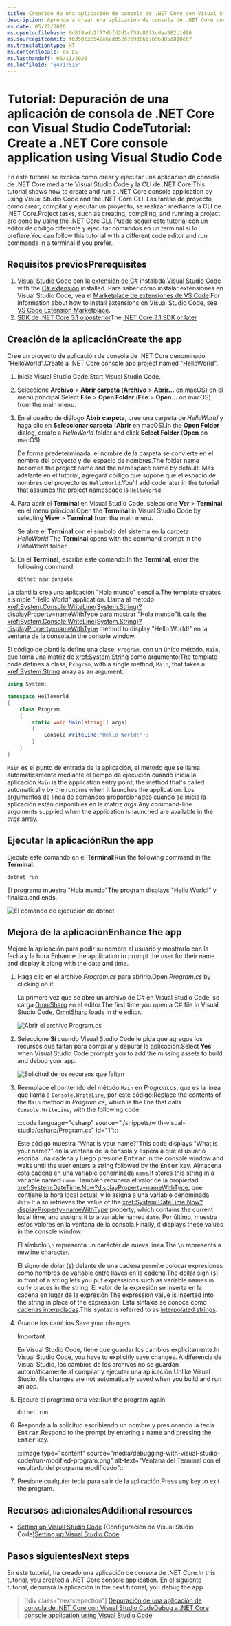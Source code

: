```yaml
---
title: Creación de una aplicación de consola de .NET Core con Visual Studio Code
description: Aprenda a crear una aplicación de consola de .NET Core con Visual Studio Code y la CLI de .NET Core.
ms.date: 05/22/2020
ms.openlocfilehash: 6d8f9adb2f77dbfd2d1cf54c80f1cdea582b1d96
ms.sourcegitcommit: f6350c2c542e6edd52d7e9d6667b96d85d810e67
ms.translationtype: HT
ms.contentlocale: es-ES
ms.lasthandoff: 06/11/2020
ms.locfileid: "84717515"
---
```

# <a name="tutorial-create-a-net-core-console-application-using-visual-studio-code"></a><span data-ttu-id="4cf1d-103">Tutorial: Depuración de una aplicación de consola de .NET Core con Visual Studio Code</span><span class="sxs-lookup"><span data-stu-id="4cf1d-103">Tutorial: Create a .NET Core console application using Visual Studio Code</span></span>

<span data-ttu-id="4cf1d-104">En este tutorial se explica cómo crear y ejecutar una aplicación de consola de .NET Core mediante Visual Studio Code y la CLI de .NET Core.</span><span class="sxs-lookup"><span data-stu-id="4cf1d-104">This tutorial shows how to create and run a .NET Core console application by using Visual Studio Code and the .NET Core CLI.</span></span> <span data-ttu-id="4cf1d-105">Las tareas de proyecto, como crear, compilar y ejecutar un proyecto, se realizan mediante la CLI de .NET Core.</span><span class="sxs-lookup"><span data-stu-id="4cf1d-105">Project tasks, such as creating, compiling, and running a project are done by using the .NET Core CLI.</span></span> <span data-ttu-id="4cf1d-106">Puede seguir este tutorial con un editor de código diferente y ejecutar comandos en un terminal si lo prefiere.</span><span class="sxs-lookup"><span data-stu-id="4cf1d-106">You can follow this tutorial with a different code editor and run commands in a terminal if you prefer.</span></span>

## <a name="prerequisites"></a><span data-ttu-id="4cf1d-107">Requisitos previos</span><span class="sxs-lookup"><span data-stu-id="4cf1d-107">Prerequisites</span></span>

1. <span data-ttu-id="4cf1d-108">[Visual Studio Code](https://code.visualstudio.com/) con la [extensión de C#](https://marketplace.visualstudio.com/items?itemName=ms-dotnettools.csharp) instalada.</span><span class="sxs-lookup"><span data-stu-id="4cf1d-108">[Visual Studio Code](https://code.visualstudio.com/) with the [C# extension](https://marketplace.visualstudio.com/items?itemName=ms-dotnettools.csharp) installed.</span></span> <span data-ttu-id="4cf1d-109">Para saber cómo instalar extensiones en Visual Studio Code, vea el [Marketplace de extensiones de VS Code](https://code.visualstudio.com/docs/editor/extension-gallery).</span><span class="sxs-lookup"><span data-stu-id="4cf1d-109">For information about how to install extensions on Visual Studio Code, see [VS Code Extension Marketplace](https://code.visualstudio.com/docs/editor/extension-gallery).</span></span>
2. <span data-ttu-id="4cf1d-110">[SDK de .NET Core 3.1 o posterior](https://dotnet.microsoft.com/download)</span><span class="sxs-lookup"><span data-stu-id="4cf1d-110">The [.NET Core 3.1 SDK or later](https://dotnet.microsoft.com/download)</span></span>

## <a name="create-the-app"></a><span data-ttu-id="4cf1d-111">Creación de la aplicación</span><span class="sxs-lookup"><span data-stu-id="4cf1d-111">Create the app</span></span>

<span data-ttu-id="4cf1d-112">Cree un proyecto de aplicación de consola de .NET Core denominado "HelloWorld".</span><span class="sxs-lookup"><span data-stu-id="4cf1d-112">Create a .NET Core console app project named "HelloWorld".</span></span>

1. <span data-ttu-id="4cf1d-113">Inicie Visual Studio Code.</span><span class="sxs-lookup"><span data-stu-id="4cf1d-113">Start Visual Studio Code.</span></span>

1. <span data-ttu-id="4cf1d-114">Seleccione **Archivo** > **Abrir carpeta** (**Archivo** > **Abrir...** en macOS) en el menú principal.</span><span class="sxs-lookup"><span data-stu-id="4cf1d-114">Select **File** > **Open Folder** (**File** > **Open...** on macOS) from the main menu.</span></span>

1. <span data-ttu-id="4cf1d-115">En el cuadro de diálogo **Abrir carpeta**, cree una carpeta de *HelloWorld* y haga clic en **Seleccionar carpeta** (**Abrir** en macOS).</span><span class="sxs-lookup"><span data-stu-id="4cf1d-115">In the **Open Folder** dialog, create a *HelloWorld* folder and click **Select Folder** (**Open** on macOS).</span></span>

   <span data-ttu-id="4cf1d-116">De forma predeterminada, el nombre de la carpeta se convierte en el nombre del proyecto y del espacio de nombres.</span><span class="sxs-lookup"><span data-stu-id="4cf1d-116">The folder name becomes the project name and the namespace name by default.</span></span> <span data-ttu-id="4cf1d-117">Más adelante en el tutorial, agregará código que supone que el espacio de nombres del proyecto es `HelloWorld`.</span><span class="sxs-lookup"><span data-stu-id="4cf1d-117">You'll add code later in the tutorial that assumes the project namespace is `HelloWorld`.</span></span>

1. <span data-ttu-id="4cf1d-118">Para abrir el **Terminal**  en Visual Studio Code, seleccione **Ver** > **Terminal** en el menú principal.</span><span class="sxs-lookup"><span data-stu-id="4cf1d-118">Open the **Terminal** in Visual Studio Code by selecting **View** > **Terminal** from the main menu.</span></span>

   <span data-ttu-id="4cf1d-119">Se abre el **Terminal** con el símbolo del sistema en la carpeta *HelloWorld*.</span><span class="sxs-lookup"><span data-stu-id="4cf1d-119">The **Terminal** opens with the command prompt in the *HelloWorld* folder.</span></span>

1. <span data-ttu-id="4cf1d-120">En el **Terminal**, escriba este comando:</span><span class="sxs-lookup"><span data-stu-id="4cf1d-120">In the **Terminal**, enter the following command:</span></span>

   ```dotnetcli
   dotnet new console
   ```

<span data-ttu-id="4cf1d-121">La plantilla crea una aplicación "Hola mundo" sencilla.</span><span class="sxs-lookup"><span data-stu-id="4cf1d-121">The template creates a simple "Hello World" application.</span></span> <span data-ttu-id="4cf1d-122">Llama al método <xref:System.Console.WriteLine(System.String)?displayProperty=nameWithType> para mostrar "Hola mundo"</span><span class="sxs-lookup"><span data-stu-id="4cf1d-122">It calls the <xref:System.Console.WriteLine(System.String)?displayProperty=nameWithType> method to display "Hello World!"</span></span> <span data-ttu-id="4cf1d-123">en la ventana de la consola.</span><span class="sxs-lookup"><span data-stu-id="4cf1d-123">in the console window.</span></span>

<span data-ttu-id="4cf1d-124">El código de plantilla define una clase, `Program`, con un único método, `Main`, que toma una matriz de <xref:System.String> como argumento:</span><span class="sxs-lookup"><span data-stu-id="4cf1d-124">The template code defines a class, `Program`, with a single method, `Main`, that takes a <xref:System.String> array as an argument:</span></span>

```csharp
using System;

namespace HelloWorld
{
    class Program
    {
        static void Main(string[] args)
        {
            Console.WriteLine("Hello World!");
        }
    }
}
```

<span data-ttu-id="4cf1d-125">`Main` es el punto de entrada de la aplicación, el método que se llama automáticamente mediante el tiempo de ejecución cuando inicia la aplicación.</span><span class="sxs-lookup"><span data-stu-id="4cf1d-125">`Main` is the application entry point, the method that's called automatically by the runtime when it launches the application.</span></span> <span data-ttu-id="4cf1d-126">Los argumentos de línea de comandos proporcionados cuando se inicia la aplicación están disponibles en la matriz *args*.</span><span class="sxs-lookup"><span data-stu-id="4cf1d-126">Any command-line arguments supplied when the application is launched are available in the *args* array.</span></span>

## <a name="run-the-app"></a><span data-ttu-id="4cf1d-127">Ejecutar la aplicación</span><span class="sxs-lookup"><span data-stu-id="4cf1d-127">Run the app</span></span>

<span data-ttu-id="4cf1d-128">Ejecute este comando en el **Terminal**:</span><span class="sxs-lookup"><span data-stu-id="4cf1d-128">Run the following command in the **Terminal**:</span></span>

```dotnetcli
dotnet run
```

<span data-ttu-id="4cf1d-129">El programa muestra "Hola mundo"</span><span class="sxs-lookup"><span data-stu-id="4cf1d-129">The program displays "Hello World!"</span></span> <span data-ttu-id="4cf1d-130">y finaliza.</span><span class="sxs-lookup"><span data-stu-id="4cf1d-130">and ends.</span></span>

![El comando de ejecución de dotnet](media/with-visual-studio-code/dotnet-run-command.png)

## <a name="enhance-the-app"></a><span data-ttu-id="4cf1d-132">Mejora de la aplicación</span><span class="sxs-lookup"><span data-stu-id="4cf1d-132">Enhance the app</span></span>

<span data-ttu-id="4cf1d-133">Mejore la aplicación para pedir su nombre al usuario y mostrarlo con la fecha y la hora.</span><span class="sxs-lookup"><span data-stu-id="4cf1d-133">Enhance the application to prompt the user for their name and display it along with the date and time.</span></span>

1. <span data-ttu-id="4cf1d-134">Haga clic en el archivo *Program.cs* para abrirlo.</span><span class="sxs-lookup"><span data-stu-id="4cf1d-134">Open *Program.cs* by clicking on it.</span></span>

   <span data-ttu-id="4cf1d-135">La primera vez que se abre un archivo de C# en Visual Studio Code, se carga [OmniSharp](https://www.omnisharp.net/) en el editor.</span><span class="sxs-lookup"><span data-stu-id="4cf1d-135">The first time you open a C# file in Visual Studio Code, [OmniSharp](https://www.omnisharp.net/) loads in the editor.</span></span>

   ![Abrir el archivo Program.cs](media/with-visual-studio-code/open-program-cs.png)

1. <span data-ttu-id="4cf1d-137">Seleccione **Sí** cuando Visual Studio Code le pida que agregue los recursos que faltan para compilar y depurar la aplicación.</span><span class="sxs-lookup"><span data-stu-id="4cf1d-137">Select **Yes** when Visual Studio Code prompts you to add the missing assets to build and debug your app.</span></span>

   ![Solicitud de los recursos que faltan](media/with-visual-studio-code/missing-assets.png)

1. <span data-ttu-id="4cf1d-139">Reemplace el contenido del método `Main` en *Program.cs*, que es la línea que llama a `Console.WriteLine`, por este código:</span><span class="sxs-lookup"><span data-stu-id="4cf1d-139">Replace the contents of the `Main` method in *Program.cs*, which is the line that calls `Console.WriteLine`, with the following code:</span></span>

   :::code language="csharp" source="./snippets/with-visual-studio/csharp/Program.cs" id="1":::

   <span data-ttu-id="4cf1d-140">Este código muestra "What is your name?"</span><span class="sxs-lookup"><span data-stu-id="4cf1d-140">This code displays "What is your name?"</span></span> <span data-ttu-id="4cf1d-141">en la ventana de la consola y espera a que el usuario escriba una cadena y luego presione <kbd>Entrar</kbd>.</span><span class="sxs-lookup"><span data-stu-id="4cf1d-141">in the console window and waits until the user enters a string followed by the <kbd>Enter</kbd> key.</span></span> <span data-ttu-id="4cf1d-142">Almacena esta cadena en una variable denominada `name`.</span><span class="sxs-lookup"><span data-stu-id="4cf1d-142">It stores this string in a variable named `name`.</span></span> <span data-ttu-id="4cf1d-143">También recupera el valor de la propiedad <xref:System.DateTime.Now?displayProperty=nameWithType>, que contiene la hora local actual, y lo asigna a una variable denominada `date`.</span><span class="sxs-lookup"><span data-stu-id="4cf1d-143">It also retrieves the value of the <xref:System.DateTime.Now?displayProperty=nameWithType> property, which contains the current local time, and assigns it to a variable named `date`.</span></span> <span data-ttu-id="4cf1d-144">Por último, muestra estos valores en la ventana de la consola.</span><span class="sxs-lookup"><span data-stu-id="4cf1d-144">Finally, it displays these values in the console window.</span></span>

   <span data-ttu-id="4cf1d-145">El símbolo `\n` representa un carácter de nueva línea.</span><span class="sxs-lookup"><span data-stu-id="4cf1d-145">The `\n` represents a newline character.</span></span>

   <span data-ttu-id="4cf1d-146">El signo de dólar (`$`) delante de una cadena permite colocar expresiones como nombres de variable entre llaves en la cadena.</span><span class="sxs-lookup"><span data-stu-id="4cf1d-146">The dollar sign (`$`) in front of a string lets you put expressions such as variable names in curly braces in the string.</span></span> <span data-ttu-id="4cf1d-147">El valor de la expresión se inserta en la cadena en lugar de la expresión.</span><span class="sxs-lookup"><span data-stu-id="4cf1d-147">The expression value is inserted into the string in place of the expression.</span></span> <span data-ttu-id="4cf1d-148">Esta sintaxis se conoce como [cadenas interpoladas](../../csharp/language-reference/tokens/interpolated.md).</span><span class="sxs-lookup"><span data-stu-id="4cf1d-148">This syntax is referred to as [interpolated strings](../../csharp/language-reference/tokens/interpolated.md).</span></span>

1. <span data-ttu-id="4cf1d-149">Guarde los cambios.</span><span class="sxs-lookup"><span data-stu-id="4cf1d-149">Save your changes.</span></span>

   > [!IMPORTANT]
   > <span data-ttu-id="4cf1d-150">En Visual Studio Code, tiene que guardar los cambios explícitamente.</span><span class="sxs-lookup"><span data-stu-id="4cf1d-150">In Visual Studio Code, you have to explicitly save changes.</span></span> <span data-ttu-id="4cf1d-151">A diferencia de Visual Studio, los cambios de los archivos no se guardan automáticamente al compilar y ejecutar una aplicación.</span><span class="sxs-lookup"><span data-stu-id="4cf1d-151">Unlike Visual Studio, file changes are not automatically saved when you build and run an app.</span></span>

1. <span data-ttu-id="4cf1d-152">Ejecute el programa otra vez:</span><span class="sxs-lookup"><span data-stu-id="4cf1d-152">Run the program again:</span></span>

   ```dotnetcli
   dotnet run
   ```

1. <span data-ttu-id="4cf1d-153">Responda a la solicitud escribiendo un nombre y presionando la tecla <kbd>Entrar</kbd>.</span><span class="sxs-lookup"><span data-stu-id="4cf1d-153">Respond to the prompt by entering a name and pressing the <kbd>Enter</kbd> key.</span></span>

   :::image type="content" source="media/debugging-with-visual-studio-code/run-modified-program.png" alt-text="Ventana del Terminal con el resultado del programa modificado":::

1. <span data-ttu-id="4cf1d-155">Presione cualquier tecla para salir de la aplicación.</span><span class="sxs-lookup"><span data-stu-id="4cf1d-155">Press any key to exit the program.</span></span>

## <a name="additional-resources"></a><span data-ttu-id="4cf1d-156">Recursos adicionales</span><span class="sxs-lookup"><span data-stu-id="4cf1d-156">Additional resources</span></span>

- <span data-ttu-id="4cf1d-157">[Setting up Visual Studio Code](https://code.visualstudio.com/docs/setup/setup-overview) (Configuración de Visual Studio Code)</span><span class="sxs-lookup"><span data-stu-id="4cf1d-157">[Setting up Visual Studio Code](https://code.visualstudio.com/docs/setup/setup-overview)</span></span>

## <a name="next-steps"></a><span data-ttu-id="4cf1d-158">Pasos siguientes</span><span class="sxs-lookup"><span data-stu-id="4cf1d-158">Next steps</span></span>

<span data-ttu-id="4cf1d-159">En este tutorial, ha creado una aplicación de consola de .NET Core.</span><span class="sxs-lookup"><span data-stu-id="4cf1d-159">In this tutorial, you created a .NET Core console application.</span></span> <span data-ttu-id="4cf1d-160">En el siguiente tutorial, depurará la aplicación.</span><span class="sxs-lookup"><span data-stu-id="4cf1d-160">In the next tutorial, you debug the app.</span></span>

> [!div class="nextstepaction"]
> [<span data-ttu-id="4cf1d-161">Depuración de una aplicación de consola de .NET Core con Visual Studio Code</span><span class="sxs-lookup"><span data-stu-id="4cf1d-161">Debug a .NET Core console application using Visual Studio Code</span></span>](debugging-with-visual-studio-code.md)
